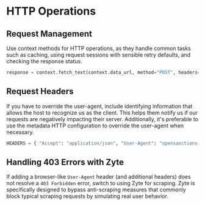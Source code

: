 # HTTP Operations

## Request Management
Use context methods for HTTP operations, as they handle common tasks such as caching, using request sessions with sensible retry defaults, and checking the response status.

```python
response = context.fetch_text(context.data_url, method="POST", headers=headers, data=body, cache_days=cache_days)
```

## Request Headers
If you have to override the user-agent, include identifying information that allows the host to recognize us as the client. This helps them notify us if our requests are negatively impacting their server. Additionally, it's preferable to use the metadata HTTP configuration to override the user-agent when necessary.

```python
HEADERS = { "Accept": "application/json", "User-Agent": "opensanctions.org" }
```


## Handling 403 Errors with Zyte
If adding a browser-like `User-Agent` header (and additional headers) does not resolve a `403 Forbidden` error, switch to using Zyte for scraping. Zyte is specifically designed to bypass anti-scraping measures that commonly block typical scraping requests by simulating real user behavior.